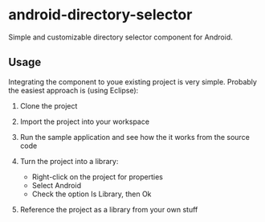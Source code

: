 android-directory-selector
==========================

Simple and customizable directory selector component for Android.

Usage
-----

Integrating the component to youe existing project is very simple. Probably the easiest approach is (using Eclipse):

1. Clone the project
2. Import the project into your workspace
3. Run the sample application and see how the it works from the source code
4. Turn the project into a library:

   * Right-click on the project for properties
   * Select Android
   * Check the option Is Library, then Ok

5. Reference the project as a library from your own stuff
